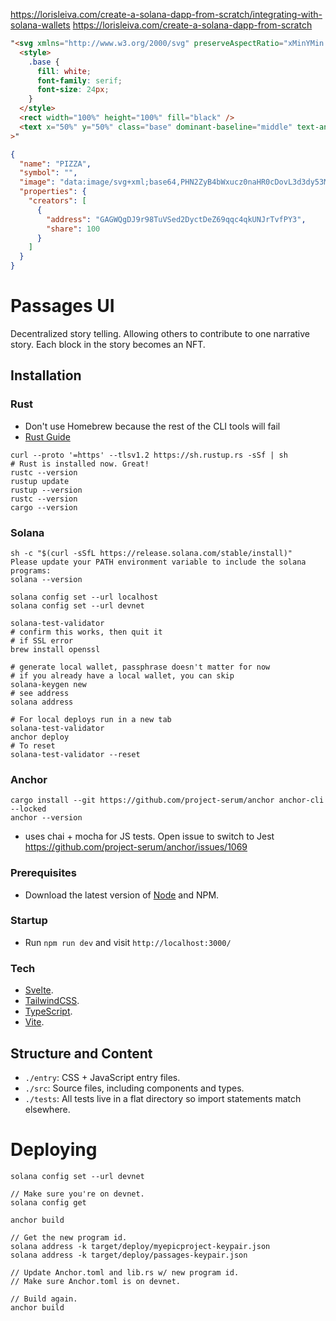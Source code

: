 https://lorisleiva.com/create-a-solana-dapp-from-scratch/integrating-with-solana-wallets
https://lorisleiva.com/create-a-solana-dapp-from-scratch

```html
"<svg xmlns="http://www.w3.org/2000/svg" preserveAspectRatio="xMinYMin meet" viewBox="0 0 350 350">
  <style>
    .base {
      fill: white;
      font-family: serif;
      font-size: 24px;
    }
  </style>
  <rect width="100%" height="100%" fill="black" />
  <text x="50%" y="50%" class="base" dominant-baseline="middle" text-anchor="middle"></text></svg
>"
```

```json
{
  "name": "PIZZA",
  "symbol": "",
  "image": "data:image/svg+xml;base64,PHN2ZyB4bWxucz0naHR0cDovL3d3dy53My5vcmcvMjAwMC9zdmcnIHByZXNlcnZlQXNwZWN0UmF0aW89J3hNaW5ZTWluIG1lZXQnIHZpZXdCb3g9JzAgMCAzNTAgMzUwJz48c3R5bGU+LmJhc2UgeyBmaWxsOiB3aGl0ZTsgZm9udC1mYW1pbHk6IHNlcmlmOyBmb250LXNpemU6IDI0cHg7IH08L3N0eWxlPjxyZWN0IHdpZHRoPScxMDAlJyBoZWlnaHQ9JzEwMCUnIGZpbGw9J2JsYWNrJyAvPjx0ZXh0IHg9JzUwJScgeT0nNTAlJyBjbGFzcz0nYmFzZScgZG9taW5hbnQtYmFzZWxpbmU9J21pZGRsZScgdGV4dC1hbmNob3I9J21pZGRsZSc+cGl6emE8L3RleHQ+PC9zdmc+",
  "properties": {
    "creators": [
      {
        "address": "GAGWQgDJ9r98TuVSed2DyctDeZ69qqc4qkUNJrTvfPY3",
        "share": 100
      }
    ]
  }
}
```

# Passages UI

Decentralized story telling. Allowing others to contribute to one narrative story. Each block in the story becomes an NFT.

## Installation

### Rust

- Don't use Homebrew because the rest of the CLI tools will fail
- [Rust Guide](https://doc.rust-lang.org/book/ch01-01-installation.html)

```
curl --proto '=https' --tlsv1.2 https://sh.rustup.rs -sSf | sh
# Rust is installed now. Great!
rustc --version
rustup update
rustup --version
rustc --version
cargo --version
```

### Solana

```
sh -c "$(curl -sSfL https://release.solana.com/stable/install)"
Please update your PATH environment variable to include the solana programs:
solana --version
```

```
solana config set --url localhost
solana config set --url devnet
```

```
solana-test-validator
# confirm this works, then quit it
# if SSL error
brew install openssl
```

```
# generate local wallet, passphrase doesn't matter for now
# if you already have a local wallet, you can skip
solana-keygen new
# see address
solana address
```

```
# For local deploys run in a new tab
solana-test-validator
anchor deploy
# To reset
solana-test-validator --reset
```

### Anchor

```
cargo install --git https://github.com/project-serum/anchor anchor-cli --locked
anchor --version
```

- uses chai + mocha for JS tests. Open issue to switch to Jest https://github.com/project-serum/anchor/issues/1069

### Prerequisites

- Download the latest version of [Node](https://nodejs.org/en/) and NPM.

### Startup

- Run `npm run dev` and visit `http://localhost:3000/`

### Tech

- [Svelte](https://svelte.dev).
- [TailwindCSS](https://tailwindcss.com).
- [TypeScript](https://www.typescriptlang.org).
- [Vite](https://vitejs.dev).

## Structure and Content

- `./entry`: CSS + JavaScript entry files.
- `./src`: Source files, including components and types.
- `./tests`: All tests live in a flat directory so import statements match elsewhere.

# Deploying

```
solana config set --url devnet

// Make sure you're on devnet.
solana config get

anchor build

// Get the new program id.
solana address -k target/deploy/myepicproject-keypair.json
solana address -k target/deploy/passages-keypair.json

// Update Anchor.toml and lib.rs w/ new program id.
// Make sure Anchor.toml is on devnet.

// Build again.
anchor build
```
